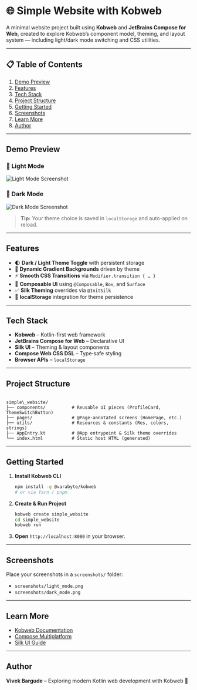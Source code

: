 

# 🌐 Simple Website with Kobweb

A minimal website project built using **Kobweb** and **JetBrains Compose for Web**, created to explore Kobweb’s component model, theming, and layout system — including light/dark mode switching and CSS utilities.

---

## 📋 Table of Contents

1. [Demo Preview](#demo-preview)  
2. [Features](#features)  
3. [Tech Stack](#tech-stack)  
4. [Project Structure](#project-structure)  
5. [Getting Started](#getting-started)  
6. [Screenshots](#screenshots)  
7. [Learn More](#learn-more)  
8. [Author](#author)  

---

## Demo Preview

### 🔆 Light Mode

![Light Mode Screenshot](screenshots/light_mode.png)

### 🌙 Dark Mode

![Dark Mode Screenshot](screenshots/dark_mode.png)

> **Tip:** Your theme choice is saved in `localStorage` and auto-applied on reload.

---

## Features

- 🌓 **Dark / Light Theme Toggle** with persistent storage  
- 🎨 **Dynamic Gradient Backgrounds** driven by theme  
- ⚡ **Smooth CSS Transitions** via `Modifier.transition { … }`  
- 🧩 **Composable UI** using `@Composable`, `Box`, and `Surface`  
- ✅ **Silk Theming** overrides via `@InitSilk`  
- 💾 **localStorage** integration for theme persistence  

---

## Tech Stack

- **Kobweb** – Kotlin-first web framework  
- **JetBrains Compose for Web** – Declarative UI  
- **Silk UI** – Theming & layout components  
- **Compose Web CSS DSL** – Type‑safe styling  
- **Browser APIs** – `localStorage`  

---

## Project Structure

```

simple\_website/
├── components/          # Reusable UI pieces (ProfileCard, ThemeSwitchButton)
├── pages/               # @Page-annotated screens (HomePage, etc.)
├── utils/               # Resources & constants (Res, colors, strings)
├── AppEntry.kt          # @App entrypoint & Silk theme overrides
└── index.html           # Static host HTML (generated)

````

---

## Getting Started

1. **Install Kobweb CLI**  
   ```bash
   npm install -g @varabyte/kobweb
   # or via Yarn / pnpm

2. **Create & Run Project**

   ```bash
   kobweb create simple_website
   cd simple_website
   kobweb run
   ```
3. **Open** `http://localhost:8080` in your browser.

---

## Screenshots

Place your screenshots in a `screenshots/` folder:

* `screenshots/light_mode.png`
* `screenshots/dark_mode.png`

---

## Learn More

* [Kobweb Documentation](https://kobweb.varabyte.com/)
* [Compose Multiplatform](https://github.com/JetBrains/compose-multiplatform)
* [Silk UI Guide](https://kobweb.varabyte.com/docs/ui/silk/)

---

## Author

**Vivek Bargude**
– Exploring modern Kotlin web development with Kobweb 🎉

